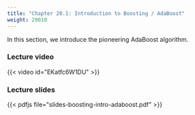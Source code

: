 ```yaml
---
title: "Chapter 20.1: Introduction to Boosting / AdaBoost"
weight: 20010
---
```

In this section, we introduce the pioneering AdaBoost algorithm. 

<!--more-->

### Lecture video

{{< video id="EKatfc6W1DU" >}}

### Lecture slides

{{< pdfjs file="slides-boosting-intro-adaboost.pdf" >}}
